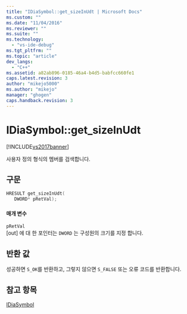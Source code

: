 ```yaml
---
title: "IDiaSymbol::get_sizeInUdt | Microsoft Docs"
ms.custom: ""
ms.date: "11/04/2016"
ms.reviewer: ""
ms.suite: ""
ms.technology: 
  - "vs-ide-debug"
ms.tgt_pltfrm: ""
ms.topic: "article"
dev_langs: 
  - "C++"
ms.assetid: a82ab896-0185-46a4-b4d5-babfcc660fe1
caps.latest.revision: 3
author: "mikejo5000"
ms.author: "mikejo"
manager: "ghogen"
caps.handback.revision: 3
---
```

# IDiaSymbol::get_sizeInUdt
[!INCLUDE[vs2017banner](../../code-quality/includes/vs2017banner.md)]

사용자 정의 형식의 멤버를 검색합니다.  
  
## 구문  
  
```cpp  
HRESULT get_sizeInUdt(   
   DWORD* pRetVal);  
```  
  
#### 매개 변수  
 `pRetVal`  
 \[out\] 에 대 한 포인터는 `DWORD` 는 구성원의 크기를 지정 합니다.  
  
## 반환 값  
 성공하면 `S_OK`를 반환하고, 그렇지 않으면 `S_FALSE` 또는 오류 코드를 반환합니다.  
  
## 참고 항목  
 [IDiaSymbol](../../debugger/debug-interface-access/idiasymbol.md)